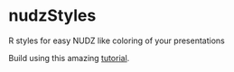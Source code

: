# nudzStyles
R styles for easy NUDZ like coloring of your presentations

Build using this amazing [tutorial](https://drsimonj.svbtle.com/creating-corporate-colour-palettes-for-ggplot2).
